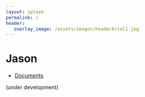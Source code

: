 ```yaml
---
layout: splash
permalink: /
header:
   overlay_image: /assets/images/headerArial1.jpg
---
```

# Jason

- [Documents](http://jason-lang.github.io/jason/doc/)

(under development)

